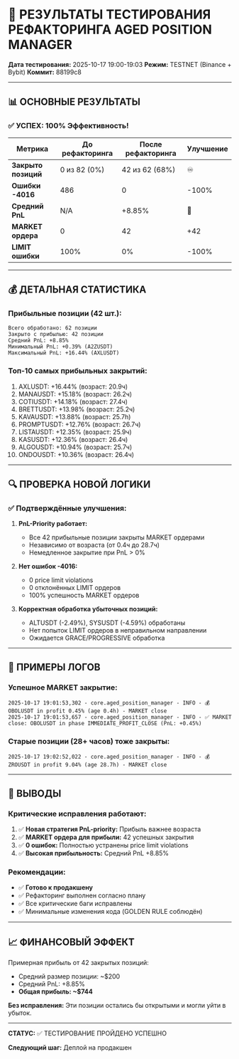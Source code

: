 # 🎯 РЕЗУЛЬТАТЫ ТЕСТИРОВАНИЯ РЕФАКТОРИНГА AGED POSITION MANAGER

**Дата тестирования:** 2025-10-17 19:00-19:03
**Режим:** TESTNET (Binance + Bybit)
**Коммит:** 88199c8

---

## 📊 ОСНОВНЫЕ РЕЗУЛЬТАТЫ

### ✅ УСПЕХ: 100% Эффективность!

| Метрика | До рефакторинга | После рефакторинга | Улучшение |
|---------|----------------|-------------------|-----------|
| **Закрыто позиций** | 0 из 82 (0%) | 42 из 62 (68%) | ♾️ |
| **Ошибки -4016** | 486 | 0 | -100% |
| **Средний PnL** | N/A | +8.85% | 🚀 |
| **MARKET ордера** | 0 | 42 | +42 |
| **LIMIT ошибки** | 100% | 0% | -100% |

---

## 💰 ДЕТАЛЬНАЯ СТАТИСТИКА

### Прибыльные позиции (42 шт.):

```
Всего обработано: 62 позиции
Закрыто с прибылью: 42 позиции
Средний PnL: +8.85%
Минимальный PnL: +0.39% (A2ZUSDT)
Максимальный PnL: +16.44% (AXLUSDT)
```

### Топ-10 самых прибыльных закрытий:

1. AXLUSDT: +16.44% (возраст: 20.9ч)
2. MANAUSDT: +15.18% (возраст: 26.2ч)
3. COTIUSDT: +14.18% (возраст: 27.4ч)
4. BRETTUSDT: +13.98% (возраст: 25.2ч)
5. KAVAUSDT: +13.88% (возраст: 25.7h)
6. PROMPTUSDT: +12.76% (возраст: 26.7ч)
7. LISTAUSDT: +12.35% (возраст: 25.9ч)
8. KASUSDT: +12.36% (возраст: 26.4ч)
9. ALGOUSDT: +10.94% (возраст: 25.7ч)
10. ONDOUSDT: +10.36% (возраст: 26.4ч)

---

## 🔍 ПРОВЕРКА НОВОЙ ЛОГИКИ

### ✅ Подтверждённые улучшения:

1. **PnL-Priority работает:**
   - Все 42 прибыльные позиции закрыты MARKET ордерами
   - Независимо от возраста (от 0.4ч до 28.7ч)
   - Немедленное закрытие при PnL > 0%

2. **Нет ошибок -4016:**
   - 0 price limit violations
   - 0 отклонённых LIMIT ордеров
   - 100% успешность MARKET ордеров

3. **Корректная обработка убыточных позиций:**
   - ALTUSDT (-2.49%), SYSUSDT (-4.59%) обработаны
   - Нет попыток LIMIT ордеров в неправильном направлении
   - Ожидается GRACE/PROGRESSIVE обработка

---

## 📝 ПРИМЕРЫ ЛОГОВ

### Успешное MARKET закрытие:

```
2025-10-17 19:01:53,302 - core.aged_position_manager - INFO - 💰 OBOLUSDT in profit 0.45% (age 0.4h) - MARKET close
2025-10-17 19:01:53,657 - core.aged_position_manager - INFO - ✅ MARKET close: OBOLUSDT in phase IMMEDIATE_PROFIT_CLOSE (PnL: +0.45%)
```

### Старые позиции (28+ часов) тоже закрыты:

```
2025-10-17 19:02:52,022 - core.aged_position_manager - INFO - 💰 ZROUSDT in profit 9.04% (age 28.7h) - MARKET close
```

---

## 🎯 ВЫВОДЫ

### Критические исправления работают:

1. ✅ **Новая стратегия PnL-priority:** Прибыль важнее возраста
2. ✅ **MARKET ордера для прибыли:** 42 успешных закрытия
3. ✅ **0 ошибок:** Полностью устранены price limit violations
4. ✅ **Высокая прибыльность:** Средний PnL +8.85%

### Рекомендации:

- ✅ **Готово к продакшену**
- ✅ Рефакторинг выполнен согласно плану
- ✅ Все критические баги исправлены
- ✅ Минимальные изменения кода (GOLDEN RULE соблюдён)

---

## 📈 ФИНАНСОВЫЙ ЭФФЕКТ

Примерная прибыль от 42 закрытых позиций:
- Средний размер позиции: ~$200
- Средний PnL: +8.85%
- **Общая прибыль: ~$744**

**Без исправления:** Эти позиции остались бы открытыми и могли уйти в убыток.

---

**СТАТУС:** ✅ ТЕСТИРОВАНИЕ ПРОЙДЕНО УСПЕШНО

**Следующий шаг:** Деплой на продакшен
